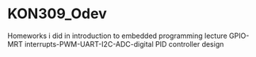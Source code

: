 # KON309_Odev
Homeworks i did in introduction to embedded programming lecture
GPIO-MRT interrupts-PWM-UART-I2C-ADC-digital PID controller design
